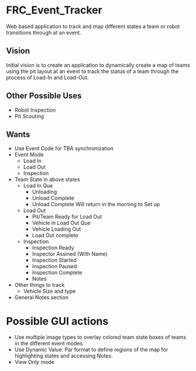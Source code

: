 # FRC_Event_Tracker
Web based application to track and map different states a team or robot transitions through at an event.  

## Vision
Initial vision is to create an application to dynamically create a map of teams using the pit layout at an event to track the status of a team through the process of Load-In and Load-Out. 

## Other Possible Uses 
* Robot Inspection
* Pit Scouting

## Wants
* Use Event Code for TBA synchronization
* Event Mode
    * Load In
    * Load Out
    * Inspection 
* Team State in above states
    * Load In Que
        * Unloading
        * Unload Complete
        * Unload Complete Will return in the morning to Set up
    * Load Out
        * Pit/Team Ready for Load Out
        * Vehicle in Load Out Que
        * Vehicle Loading Out
        * Load Out complete
    * Inspection
        * Inspection Ready
        * Inspector Assined (With Name)
        * Inspection Started
        * Inspection Paused
        * Inspection Complete
        * Notes
* Other things to track
    * Vehicle Size and type
* General Notes section

# Possible GUI actions
* Use multiple image types to overlay colored team state boxes of teams in the different event modes
* Use Dynamic Value: Par format to define regions of the map for highlighting states and accessing Notes.
* View Only mode


